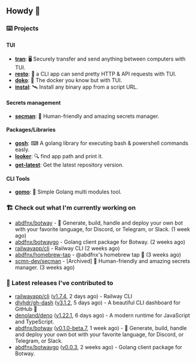 ## Howdy 👋

### ⌨️ Projects

#### TUI

- [**tran**](https://github.com/abdfnx/tran): 🖥 Securely transfer and send anything between computers with TUI.
- [**resto**](https://github.com/abdfnx/resto): 🔗 a CLI app can send pretty HTTP & API requests with TUI.
- [**doko**](https://github.com/abdfnx/doko): 🐳 The docker you know but with TUI.
- [**instal**](https://github.com/abdfnx/instal): 🛰️ Install any binary app from a script URL.

#### Secrets management

- [**secman**](https://github.com/scmn-dev/secman): 👊 Human-friendly and amazing secrets manager.

#### Packages/Libraries

- [**gosh**](https://github.com/abdfnx/gosh): ⌨ A golang library for executing bash & powershell commands easly.
- [**looker**](https://github.com/abdfnx/looker): 🔍 find app path and print it.
- [**get-latest**](https://github.com/scmn-dev/get-latest): Get the latest repository version.

#### CLI Tools

- [**gomo**](https://github.com/abdfnx/gomo): 📐 Simple Golang multi modules tool.

### 🏗️ Check out what I'm currently working on


- [abdfnx/botway](https://github.com/abdfnx/botway) - 🤖 Generate, build, handle and deploy your own bot with your favorite language, for Discord, or Telegram, or Slack. (1 week ago)
- [abdfnx/botwaygo](https://github.com/abdfnx/botwaygo) - Golang client package for Botway. (2 weeks ago)
- [railwayapp/cli](https://github.com/railwayapp/cli) - Railway CLI (2 weeks ago)
- [abdfnx/homebrew-tap](https://github.com/abdfnx/homebrew-tap) - @abdfnx&#39;s homebrew tap 🍺 (3 weeks ago)
- [scmn-dev/secman](https://github.com/scmn-dev/secman) - [Archived] 👊 Human-friendly and amazing secrets manager. (3 weeks ago)

### 🔭 Latest releases I've contributed to

- [railwayapp/cli](https://github.com/railwayapp/cli) ([v1.7.4](https://github.com/railwayapp/cli/releases/tag/v1.7.4), 2 days ago) - Railway CLI
- [dlvhdr/gh-dash](https://github.com/dlvhdr/gh-dash) ([v3.1.2](https://github.com/dlvhdr/gh-dash/releases/tag/v3.1.2), 5 days ago) - A beautiful CLI dashboard for GitHub 🚀 
- [denoland/deno](https://github.com/denoland/deno) ([v1.22.1](https://github.com/denoland/deno/releases/tag/v1.22.1), 6 days ago) - A modern runtime for JavaScript and TypeScript.
- [abdfnx/botway](https://github.com/abdfnx/botway) ([v0.1.0-beta.7](https://github.com/abdfnx/botway/releases/tag/v0.1.0-beta.7), 1 week ago) - 🤖 Generate, build, handle and deploy your own bot with your favorite language, for Discord, or Telegram, or Slack.
- [abdfnx/botwaygo](https://github.com/abdfnx/botwaygo) ([v0.0.3](https://github.com/abdfnx/botwaygo/releases/tag/v0.0.3), 2 weeks ago) - Golang client package for Botway.
